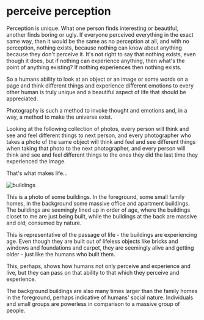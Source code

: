 # perceive perception

Perception is unique. What one person finds interesting or beautiful, another finds boring or ugly. If everyone perceived everything in the exact same way, then it would be the same as no perception at all, and with no perception, nothing exists, because nothing can know about anything because they don't perceive it. It's not right to say that nothing exists, even though it does, but if nothing can experience anything, then what's the point of anything existing? If nothing experiences then nothing exists.

So a humans ability to look at an object or an image or some words on a page and think different things and experience different emotions to every other human is truly unique and a beautiful aspect of life that should be appreciated.

Photography is such a method to invoke thought and emotions and, in a way, a method to make the universe exist.

Looking at the following collection of photos, every person will think and see and feel different things to next person,
and every photographer who takes a photo of the same object will think and feel and see different things when taking that photo to the next photographer,
and every person will think and see and feel different things to the ones they did the last time they experienced the image.

That's what makes life...

![buildings](/buildings.jpg)

This is a photo of some buildings. In the foreground, some small family homes, in the background some massive office and apartment buildings. The buildings are seemingly lined up in order of age, where the buildings closet to me are just being built, while the buildings at the back are massive and old, consumed by nature.

This is representative of the passage of life - the buildings are experiencing age. Even though they are built out of lifeless objects like bricks and windows and foundations and carpet, they are seemingly alive and getting older - just like the humans who built them.

This, perhaps, shows how humans not only perceive and experience and live, but they can pass on that ability to that which they perceive and experience.

The background buildings are also many times larger than the family homes in the foreground, perhaps indicative of humans' social nature. Individuals and small groups are powerless in comparison to a massive group of people.